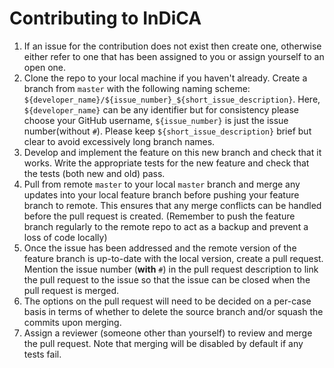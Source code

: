 # Contributing to InDiCA
1. If an issue for the contribution does not exist then create one, otherwise either refer to one that has been assigned to you or assign yourself to an open one.
2. Clone the repo to your local machine if you haven't already. Create a branch from `master` with the following naming scheme: `${developer_name}/${issue_number}_${short_issue_description}`. Here, `${developer_name}` can be any identifier but for consistency please choose your GitHub username, `${issue_number}` is just the issue number(without `#`). Please keep `${short_issue_description}` brief but clear to avoid excessively long branch names.
3. Develop and implement the feature on this new branch and check that it works. Write the appropriate tests for the new feature and check that the tests (both new and old) pass.
4. Pull from remote `master` to your local `master` branch and merge any updates into your local feature branch before pushing your feature branch to remote. This ensures that any merge conflicts can be handled before the pull request is created. (Remember to push the feature branch regularly to the remote repo to act as a backup and prevent a loss of code locally)
5. Once the issue has been addressed and the remote version of the feature branch is up-to-date with the local version, create a pull request. Mention the issue number (**with** `#`) in the pull request description to link the pull request to the issue so that the issue can be closed when the pull request is merged.
6. The options on the pull request will need to be decided on a per-case basis in terms of whether to delete the source branch and/or squash the commits upon merging.
7. Assign a reviewer (someone other than yourself) to review and merge the pull request. Note that merging will be disabled by default if any tests fail.
